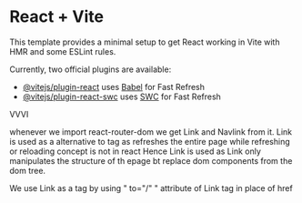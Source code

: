 # React + Vite

This template provides a minimal setup to get React working in Vite with HMR and some ESLint rules.

Currently, two official plugins are available:

- [@vitejs/plugin-react](https://github.com/vitejs/vite-plugin-react/blob/main/packages/plugin-react/README.md) uses [Babel](https://babeljs.io/) for Fast Refresh
- [@vitejs/plugin-react-swc](https://github.com/vitejs/vite-plugin-react-swc) uses [SWC](https://swc.rs/) for Fast Refresh

VVVI 

whenever we import react-router-dom we get Link and Navlink from it.
Link is used as a alternative to <a> tag as <a> refreshes the entire page while refreshing or reloading concept is not in react Hence Link is used as Link only manipulates the structure of th epage bt replace dom components from the dom tree.

We use Link as a tag by using " to="/" " attribute of Link tag in place of href